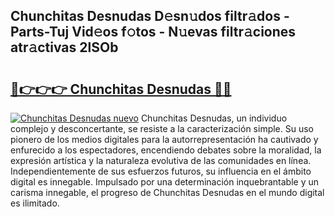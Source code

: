 ## Chunchitas Desnudas D𝚎sn𝚞dos filtr𝚊dos - Parts-Tuj Vid𝚎os f𝚘tos - N𝚞evas filtr𝚊ciones atr𝚊ctivas 2lSOb

# <h2><a href="http://mbcrlez.tromn.icu/?c=Chunchitas+Desnudas">🔗👉👉👉 Chunchitas Desnudas 🔗🔗</a></h2>

[![Chunchitas Desnudas nuevo](https://i.imgur.com/pEAQMta.gif)](http://mbcrlez.tromn.icu/?c=Chunchitas+Desnudas)
Chunchitas Desnudas, un individuo complejo y desconcertante, se resiste a la caracterización simple. Su uso pionero de los medios digitales para la autorrepresentación ha cautivado y enfurecido a los espectadores, encendiendo debates sobre la moralidad, la expresión artística y la naturaleza evolutiva de las comunidades en línea. Independientemente de sus esfuerzos futuros, su influencia en el ámbito digital es innegable. Impulsado por una determinación inquebrantable y un carisma innegable, el progreso de Chunchitas Desnudas en el mundo digital es ilimitado.
